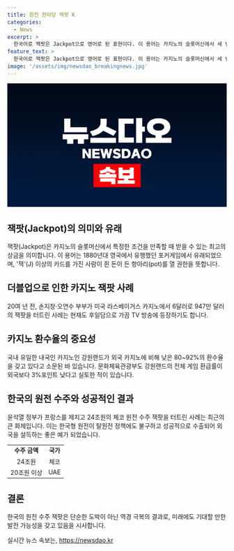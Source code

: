 ```yaml
---
title: 원전 한마당 잭팟 K
categories:
  - News
excerpt: >
  한국어로 잭팟은 Jackpot으로 영어로 된 표현이다. 이 용어는 카지노의 슬롯머신에서 세 번 연속으로 숫자 7이 나왔을 때 받는 최고의 상금을 가리킨다. 잭팟이라는 단어는 영국에서 유행했던 포커게임에서 유래되었는데, 잭(J) 이상의 카드를 가진 사람이 돈이 담긴 항아리(pot)를 열 수 있는 권한을 의미한다. 이와 관련해 TV 방송에서는 20년 전에 탤런트 손지창과 오연수 부부가 6달러로 947만 달러의 잭팟을 터트린 사례가 가끔 등장하기도 한다. 잭팟은 불법 도박장이 아닌 카지노에서는 프로그래밍을 통해 조작이 가능하지는 않지만, 환수율은 조정 가능하다. 국내 카지노인 강원랜드는 환수율이 외국보다 낮아 소문난 바가 있으며, 문화체육관광부도 환급률이 외국보다 낮다고 실토한 적이 있다. 최근에는 윤석열정부가 체코 원전 수주 잭팟을 터트리며 원전 수출에서 성과를 거두었는데, 이는 문재인정부의 탈원전 정책에 따른 공백을 극복한 결과로 해석된다.
feature_text: >
  한국어로 잭팟은 Jackpot으로 영어로 된 표현이다. 이 용어는 카지노의 슬롯머신에서 세 번 연속으로 숫자 7이 나왔을 때 받는 최고의 상금을 가리킨다. 잭팟이라는 단어는 영국에서 유행했던 포커게임에서 유래되었는데, 잭(J) 이상의 카드를 가진 사람이 돈이 담긴 항아리(pot)를 열 수 있는 권한을 의미한다. 이와 관련해 TV 방송에서는 20년 전에 탤런트 손지창과 오연수 부부가 6달러로 947만 달러의 잭팟을 터트린 사례가 가끔 등장하기도 한다. 잭팟은 불법 도박장이 아닌 카지노에서는 프로그래밍을 통해 조작이 가능하지는 않지만, 환수율은 조정 가능하다. 국내 카지노인 강원랜드는 환수율이 외국보다 낮아 소문난 바가 있으며, 문화체육관광부도 환급률이 외국보다 낮다고 실토한 적이 있다. 최근에는 윤석열정부가 체코 원전 수주 잭팟을 터트리며 원전 수출에서 성과를 거두었는데, 이는 문재인정부의 탈원전 정책에 따른 공백을 극복한 결과로 해석된다.
image: '/assets/img/newsdao_breakingnews.jpg'
---
```


<p><img src="/assets/img/newsdao_breakingnews.jpg" alt="koreaapp 속보" /></p>

<h2 data-ke-size="size26">잭팟(Jackpot)의 의미와 유래</h2>

<p data-ke-size="size16">잭팟(Jackpot)은 카지노의 슬롯머신에서 특정한 조건을 만족할 때 받을 수 있는 최고의 상금을 의미합니다. 이 용어는 1880년대 영국에서 유행했던 포커게임에서 유래되었으며, '잭'(J) 이상의 카드를 가진 사람이 쥔 돈이 든 항아리(pot)를 열 권한을 뜻합니다.</p>

<h2 data-ke-size="size24">더블업으로 인한 카지노 잭팟 사례</h2>

<p data-ke-size="size16">20여 년 전, 손지창·오연수 부부가 미국 라스베이거스 카지노에서 6달러로 947만 달러의 잭팟을 터트린 사례는 현재도 후일담으로 가끔 TV 방송에 등장하기도 합니다.</p>

<h2 data-ke-size="size24">카지노 환수율의 중요성</h2>

<p data-ke-size="size16">국내 유일한 내국인 카지노인 강원랜드가 외국 카지노에 비해 낮은 80~92%의 환수율을 갖고 있다고 소문된 바 있습니다. 문화체육관광부도 강원랜드의 전체 게임 환급률이 외국보다 3%포인트 낮다고 실토한 적이 있습니다.</p>

<h2 data-ke-size="size24">한국의 원전 수주와 성공적인 결과</h2>

<p data-ke-size="size16">윤석열 정부가 프랑스를 제치고 24조원의 체코 원전 수주 잭팟을 터트린 사례는 최근의 큰 화제입니다. 이는 한국형 원전이 탈원전 정책에도 불구하고 성공적으로 수출되어 외국을 설득하는 좋은 예가 되었습니다.</p>

<table>
    <tr>
        <td style="text-align: center; height: 17px;"><b>수주 금액</b></td>
        <td style="text-align: center; height: 17px;"><b>국가</b></td>
    </tr>
    <tr>
        <td style="text-align: center; height: 17px;">24조원</td>
        <td style="text-align: center; height: 17px;">체코</td>
    </tr>
    <tr>
        <td style="text-align: center; height: 17px;">20조원 이상</td>
        <td style="text-align: center; height: 17px;">UAE</td>
    </tr>
</table>

<h2 data-ke-size="size24">결론</h2>

<p data-ke-size="size16">한국의 원전 수주 잭팟은 단순한 도박이 아닌 역경 극복의 결과로, 미래에도 기대할 만한 발전 가능성을 갖고 있음을 시사합니다.</p>
실시간 뉴스 속보는, <a href="https://newsdao.kr" rel="dofollow">https://newsdao.kr</a>



